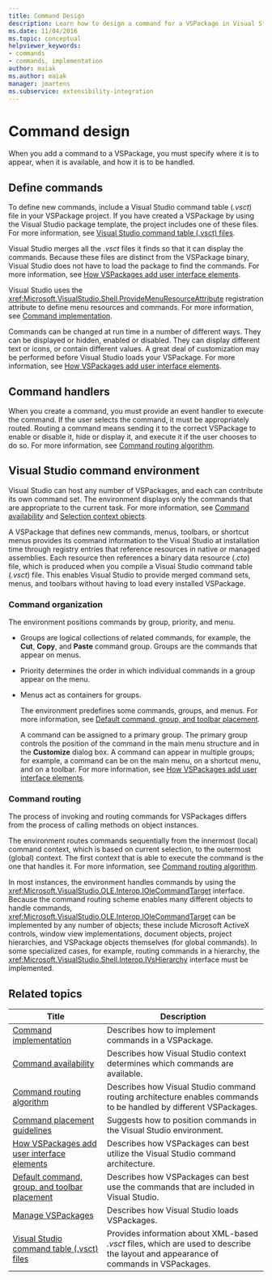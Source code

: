 ```yaml
---
title: Command Design
description: Learn how to design a command for a VSPackage in Visual Studio. Including, how to specify where it appears, when it is available, and how it is to be handled.
ms.date: 11/04/2016
ms.topic: conceptual
helpviewer_keywords:
- commands
- commands, implementation
author: maiak
ms.author: maiak
manager: jmartens
ms.subservice: extensibility-integration
---
```

# Command design

When you add a command to a VSPackage, you must specify where it is to appear, when it is available, and how it is to be handled.

## Define commands
 To define new commands, include a Visual Studio command table (*.vsct*) file in your VSPackage project. If you have created a VSPackage by using the Visual Studio package template, the project includes one of these files. For more information, see [Visual Studio command table (.vsct) files](../../extensibility/internals/visual-studio-command-table-dot-vsct-files.md).

 Visual Studio merges all the *.vsct* files it finds so that it can display the commands. Because these files are distinct from the VSPackage binary, Visual Studio does not have to load the package to find the commands. For more information, see [How VSPackages add user interface elements](../../extensibility/internals/how-vspackages-add-user-interface-elements.md).

 Visual Studio uses the <xref:Microsoft.VisualStudio.Shell.ProvideMenuResourceAttribute> registration attribute to define menu resources and commands. For more information, see [Command implementation](../../extensibility/internals/command-implementation.md).

 Commands can be changed at run time in a number of different ways. They can be displayed or hidden, enabled or disabled. They can display different text or icons, or contain different values. A great deal of customization may be performed before Visual Studio loads your VSPackage. For more information, see [How VSPackages add user interface elements](../../extensibility/internals/how-vspackages-add-user-interface-elements.md).

## Command handlers
 When you create a command, you must provide an event handler to execute the command. If the user selects the command, it must be appropriately routed. Routing a command means sending it to the correct VSPackage to enable or disable it, hide or display it, and execute it if the user chooses to do so. For more information, see [Command routing algorithm](../../extensibility/internals/command-routing-algorithm.md).

## Visual Studio command environment
 Visual Studio can host any number of VSPackages, and each can contribute its own command set. The environment displays only the commands that are appropriate to the current task. For more information, see [Command availability](../../extensibility/internals/command-availability.md) and [Selection context objects](../../extensibility/internals/selection-context-objects.md).

 A VSPackage that defines new commands, menus, toolbars, or shortcut menus provides its command information to the Visual Studio at installation time through registry entries that reference resources in native or managed assemblies. Each resource then references a binary data resource (*.cto*) file, which is produced when you compile a Visual Studio command table (*.vsct*) file. This enables Visual Studio to provide merged command sets, menus, and toolbars without having to load every installed VSPackage.

### Command organization
 The environment positions commands by group, priority, and menu.

- Groups are logical collections of related commands, for example, the **Cut**, **Copy**, and **Paste** command group. Groups are the commands that appear on menus.

- Priority determines the order in which individual commands in a group appear on the menu.

- Menus act as containers for groups.

  The environment predefines some commands, groups, and menus. For more information, see [Default command, group, and toolbar placement](../../extensibility/internals/default-command-group-and-toolbar-placement.md).

  A command can be assigned to a primary group. The primary group controls the position of the command in the main menu structure and in the **Customize** dialog box. A command can appear in multiple groups; for example, a command can be on the main menu, on a shortcut menu, and on a toolbar. For more information, see [How VSPackages add user interface elements](../../extensibility/internals/how-vspackages-add-user-interface-elements.md).

### Command routing
 The process of invoking and routing commands for VSPackages differs from the process of calling methods on object instances.

 The environment routes commands sequentially from the innermost (local) command context, which is based on current selection, to the outermost (global) context. The first context that is able to execute the command is the one that handles it. For more information, see [Command routing algorithm](../../extensibility/internals/command-routing-algorithm.md).

 In most instances, the environment handles commands by using the <xref:Microsoft.VisualStudio.OLE.Interop.IOleCommandTarget> interface. Because the command routing scheme enables many different objects to handle commands, <xref:Microsoft.VisualStudio.OLE.Interop.IOleCommandTarget> can be implemented by any number of objects; these include Microsoft ActiveX controls, window view implementations, document objects, project hierarchies, and VSPackage objects themselves (for global commands). In some specialized cases, for example, routing commands in a hierarchy, the <xref:Microsoft.VisualStudio.Shell.Interop.IVsHierarchy> interface must be implemented.

## Related topics

|Title|Description|
|-----------|-----------------|
|[Command implementation](../../extensibility/internals/command-implementation.md)|Describes how to implement commands in a VSPackage.|
|[Command availability](../../extensibility/internals/command-availability.md)|Describes how Visual Studio context determines which commands are available.|
|[Command routing algorithm](../../extensibility/internals/command-routing-algorithm.md)|Describes how Visual Studio command routing architecture enables commands to be handled by different VSPackages.|
|[Command placement guidelines](../../extensibility/internals/command-placement-guidelines.md)|Suggests how to position commands in the Visual Studio environment.|
|[How VSPackages add user interface elements](../../extensibility/internals/how-vspackages-add-user-interface-elements.md)|Describes how VSPackages can best utilize the Visual Studio command architecture.|
|[Default command, group, and toolbar placement](../../extensibility/internals/default-command-group-and-toolbar-placement.md)|Describes how VSPackages can best use the commands that are included in Visual Studio.|
|[Manage VSPackages](../../extensibility/managing-vspackages.md)|Describes how Visual Studio loads VSPackages.|
|[Visual Studio command table (.vsct) files](../../extensibility/internals/visual-studio-command-table-dot-vsct-files.md)|Provides information about XML-based *.vsct* files, which are used to describe the layout and appearance of commands in VSPackages.|
